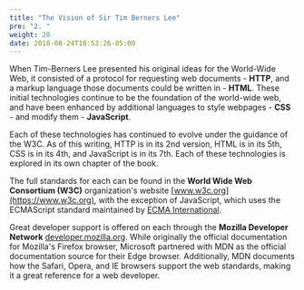 ```yaml
---
title: "The Vision of Sir Tim Berners Lee"
pre: "2. "
weight: 20
date: 2018-08-24T10:53:26-05:00
---
```


When Tim-Berners Lee presented his original ideas for the World-Wide Web, it consisted of a protocol for requesting web documents - __HTTP__, and a markup language those documents could be written in - __HTML__. These initial technologies continue to be the foundation of the world-wide web, and have been enhanced by additional languages to style webpages - __CSS__ - and modify them - __JavaScript__.

Each of these technologies has continued to evolve under the guidance of the W3C.  As of this writing, HTTP is in its 2nd version, HTML is in its 5th, CSS is in its 4th, and JavaScript is in its 7th.  Each of these technologies is explored in its own chapter of the book.

The full standards for each can be found in the __World Wide Web Consortium (W3C)__ organization's website [www.w3c.org](https://www.w3c.org), with the exception of JavaScript, which uses the ECMAScript standard maintained by [ECMA International](https://www.ecma-international.org/).

Great developer support is offered on each through the __Mozilla Developer Network__ [developer.mozilla.org](https://developer.mozilla.org).  While originally the official documentation for Mozilla's Firefox browser, Microsoft partnered with MDN as the official documentation source for their Edge browser.  Additionally, MDN documents how the Safari, Opera, and IE browsers support the web standards, making it a great reference for a web developer.

